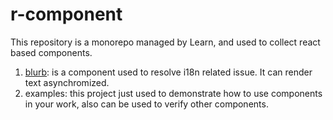 # r-component

This repository is a monorepo managed by Learn, and used to collect react based components.

1. [blurb](https://github.com/jiawang1/r-component/tree/master/packages/blurb): is a component used to resolve i18n related issue. It can render text asynchromized.
2. examples: this project just used to demonstrate how to use components in your work, also can be used to verify other components.
